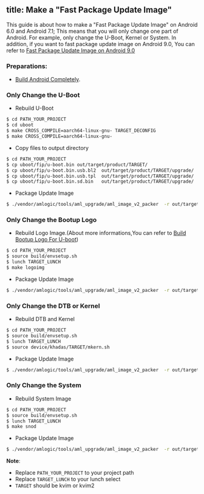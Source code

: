 title: Make a "Fast Package Update Image"
---

This guide is about how to make a "Fast Package Update Image" on Android 6.0 and Android 7.1; This means that you will only change one part of Android. For example, only change the U-Boot, Kernel or System. In addition, if you want to fast package update image on Android 9.0, You can refer to [Fast Package Update Image on Android 9.0](vim3/FastPackageUpdateImage.md)

### Preparations:

* [Build Android Completely](/vim1/BuildAndroid.html).


### Only Change the U-Boot

* Rebuild U-Boot
```sh
$ cd PATH_YOUR_PROJECT
$ cd uboot
$ make CROSS_COMPILE=aarch64-linux-gnu- TARGET_DECONFIG
$ make CROSS_COMPILE=aarch64-linux-gnu-
```
* Copy files to output directory
```sh
$ cd PATH_YOUR_PROJECT
$ cp uboot/fip/u-boot.bin out/target/product/TARGET/
$ cp uboot/fip/u-boot.bin.usb.bl2  out/target/product/TARGET/upgrade/
$ cp uboot/fip/u-boot.bin.usb.tpl  out/target/product/TARGET/upgrade/
$ cp uboot/fip/u-boot.bin.sd.bin   out/target/product/TARGET/upgrade/
```
* Package Update Image
```sh
$ ./vendor/amlogic/tools/aml_upgrade/aml_image_v2_packer  -r out/target/product/TARGET/upgrade/aml_upgrade_package.conf  out/target/product/TARGET/upgrade/ out/target/product/TARGET/update.img
```
### Only Change the Bootup Logo

* Rebuild Logo Image.(About more informations,You can refer to [Build Bootup Logo For U-boot](/vim1/BuildBootLogoForUboot.html))
```sh
$ cd PATH_YOUR_PROJECT
$ source build/envsetup.sh
$ lunch TARGET_LUNCH
$ make logoimg
```
* Package Update Image
```sh
$ ./vendor/amlogic/tools/aml_upgrade/aml_image_v2_packer  -r out/target/product/TARGET/upgrade/aml_upgrade_package.conf  out/target/product/TARGET/upgrade/ out/target/product/TARGET/update.img
```
### Only Change the DTB or Kernel

* Rebuild DTB and Kernel
```sh
$ cd PATH_YOUR_PROJECT
$ source build/envsetup.sh
$ lunch TARGET_LUNCH
$ source device/khadas/TARGET/mkern.sh
```
* Package Update Image
```sh
$ ./vendor/amlogic/tools/aml_upgrade/aml_image_v2_packer  -r out/target/product/TARGET/upgrade/aml_upgrade_package.conf  out/target/product/TARGET/upgrade/ out/target/product/TARGET/update.img
```

### Only Change the System

* Rebuild System Image
```sh
$ cd PATH_YOUR_PROJECT
$ source build/envsetup.sh
$ lunch TARGET_LUNCH
$ make snod
```
* Package Update Image
```sh
$ ./vendor/amlogic/tools/aml_upgrade/aml_image_v2_packer  -r out/target/product/TARGET/upgrade/aml_upgrade_package.conf  out/target/product/TARGET/upgrade/ out/target/product/TARGET/update.img
```

**Note**: 
* Replace `PATH_YOUR_PROJECT` to your project path
* Replace `TARGET_LUNCH` to your lunch select
* `TARGET` should be kvim or kvim2
